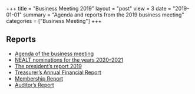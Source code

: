 +++
title = "Business Meeting 2019"
layout = "post"
view = 3
date = "2019-01-01"
summary = "Agenda and reports from the 2019 business meeting"
categories = ["Business Meeting"]
+++

## Reports

- [Agenda of the business meeting](agenda.md)
- [NEALT nominations for the years 2020–2021](2020-2021-NEALT_nominations.pdf)
- [The president’s report 2019](NEALT-Chairman-report-2019.docx)
- [Treasurer’s Annual Financial Report](NEALT_bokslut_2018.docx)
- [Membership Report](NEALT_membership_report_October_2019.docx)
- [Auditor’s Report](NEALT-audit-report-EV-2019.pdf)
